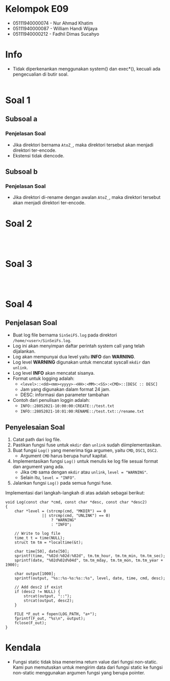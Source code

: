 # Kelompok E09
* 05111940000074 - Nur Ahmad Khatim
* 05111940000087 - William Handi Wijaya
* 05111940000212 - Fadhil Dimas Sucahyo

# Info
* Tidak diperkenankan menggunakan system() dan exec*(), kecuali ada pengecualian di butir soal.
<br><br>

# Soal 1
## Subsoal a
### Penjelasan Soal
* Jika direktori bernama `AtoZ_`, maka direktori tersebut akan menjadi direktori ter-encode.
* Ekstensi tidak diencode.

## Subsoal b
### Penjelasan Soal
* Jika direktori di-rename dengan awalan `AtoZ_`, maka direktori tersebut akan menjadi direktori ter-encode.

# Soal 2
<br><br>

# Soal 3
<br><br>

# Soal 4
## Penjelasan Soal
* Buat log file bernama `SinSeiFS.log` pada direktori `/home/<user>/SinSeiFs.log`.
* Log ini akan menyimpan daftar perintah system call yang telah dijalankan.
* Log akan mempunyai dua level yaitu **INFO** dan **WARNING**.
* Log level **WARNING** digunakan untuk mencatat syscall `mkdir` dan `unlink`.
* Log level **INFO** akan mencatat sisanya.
* Format untuk logging adalah:
  * `<level>::<dd><mm><yyyy>-<HH>:<MM>:<SS>:<CMD>::[DESC :: DESC]`
  * Jam yang digunakan dalam format 24 jam.
  * DESC: informasi dan parameter tambahan
* Contoh dari penulisan loggin adalah:
  * `INFO::28052021-10:00:00:CREATE::/test.txt`
  * `INFO::28052021-10:01:00:RENAME::/test.txt::/rename.txt`

## Penyelesaian Soal
1. Catat path dari log file.
2. Pastikan fungsi fuse untuk `mkdir` dan `unlink` sudah diimplementasikan.
3. Buat fungsi `Log()` yang menerima tiga argumen, yaitu `CMD`, `DSC1`, `DSC2`.
   * Argument `CMD` harus berupa huruf kapital.
4. Implementasikan fungsi `Log()` untuk menulis ke log file sesuai format dan argument yang ada.
   * Jika `CMD` sama dengan `mkdir` atau `unlink`, `level = "WARNING"`.
   * Selain itu, `level = "INFO"`.
5. Jalankan fungsi `Log()` pada semua fungsi fuse.

Implementasi dari langkah-langkah di atas adalah sebagai berikut:
```
void Log(const char *cmd, const char *desc, const char *desc2)
{
    char *level = (strcmp(cmd, "MKDIR") == 0 
                || strcmp(cmd, "UNLINK") == 0) 
                    ? "WARNING"
                    : "INFO";
    
    // Write to log file
    time_t t = time(NULL);
    struct tm tm = *localtime(&t);

    char time[50], date[50];
    sprintf(time, "%02d:%02d:%02d", tm.tm_hour, tm.tm_min, tm.tm_sec);
    sprintf(date, "%02d%02d%04d", tm.tm_mday, tm.tm_mon, tm.tm_year + 1900);

    char output[1000];
    sprintf(output, "%s::%s-%s:%s::%s", level, date, time, cmd, desc);

    // Add desc2 if exist
    if (desc2 != NULL) {
        strcat(output, "::");
        strcat(output, desc2);
    }

    FILE *F_out = fopen(LOG_PATH, "a+");
    fprintf(F_out, "%s\n", output);
    fclose(F_out);
}
```

# Kendala
* Fungsi static tidak bisa menerima return value dari fungsi non-static. Kami pun memutuskan untuk mengirim data dari fungsi static ke fungsi non-static menggunakan argumen fungsi yang berupa pointer.